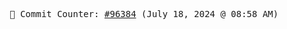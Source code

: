 <p align="center">
    <samp>
        📮 Commit Counter: <a href="https://github.com/Javascript-void0/Javascript-void0/commits/main">#96384</a> (July 18, 2024 @ 08:58 AM)
    </samp>
</p>